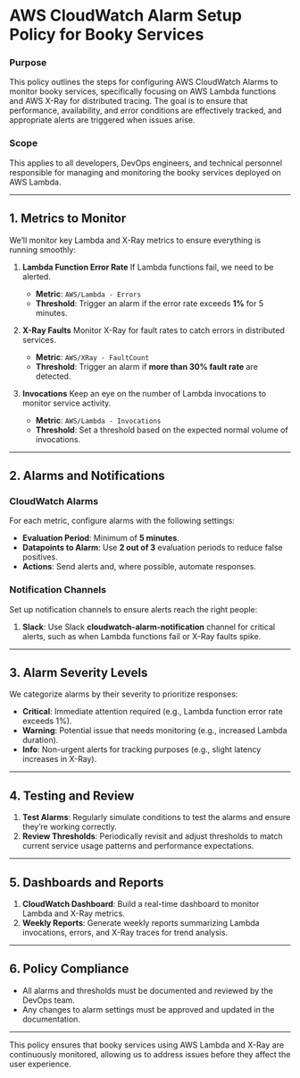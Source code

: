 # AWS CloudWatch Alarm Setup Policy for Booky Services

### Purpose
This policy outlines the steps for configuring AWS CloudWatch Alarms to monitor booky services, specifically focusing on AWS Lambda functions and AWS X-Ray for distributed tracing. The goal is to ensure that performance, availability, and error conditions are effectively tracked, and appropriate alerts are triggered when issues arise.

### Scope
This applies to all developers, DevOps engineers, and technical personnel responsible for managing and monitoring the booky services deployed on AWS Lambda.

---

## 1. Metrics to Monitor

We’ll monitor key Lambda and X-Ray metrics to ensure everything is running smoothly:

1. **Lambda Function Error Rate**
   If Lambda functions fail, we need to be alerted.
   - **Metric**: `AWS/Lambda - Errors`
   - **Threshold**: Trigger an alarm if the error rate exceeds **1%** for 5 minutes.

2. **X-Ray Faults**
   Monitor X-Ray for fault rates to catch errors in distributed services.
   - **Metric**: `AWS/XRay - FaultCount`
   - **Threshold**: Trigger an alarm if **more than 30% fault rate** are detected.

3. **Invocations**
   Keep an eye on the number of Lambda invocations to monitor service activity.
   - **Metric**: `AWS/Lambda - Invocations`
   - **Threshold**: Set a threshold based on the expected normal volume of invocations.

---

## 2. Alarms and Notifications

### CloudWatch Alarms
For each metric, configure alarms with the following settings:

- **Evaluation Period**: Minimum of **5 minutes**.
- **Datapoints to Alarm**: Use **2 out of 3** evaluation periods to reduce false positives.
- **Actions**: Send alerts and, where possible, automate responses.

### Notification Channels
Set up notification channels to ensure alerts reach the right people:

1. **Slack**: Use Slack **cloudwatch-alarm-notification** channel for critical alerts, such as when Lambda functions fail or X-Ray faults spike.

---

## 3. Alarm Severity Levels

We categorize alarms by their severity to prioritize responses:

- **Critical**: Immediate attention required (e.g., Lambda function error rate exceeds 1%).
- **Warning**: Potential issue that needs monitoring (e.g., increased Lambda duration).
- **Info**: Non-urgent alerts for tracking purposes (e.g., slight latency increases in X-Ray).

---

## 4. Testing and Review

1. **Test Alarms**: Regularly simulate conditions to test the alarms and ensure they’re working correctly.
2. **Review Thresholds**: Periodically revisit and adjust thresholds to match current service usage patterns and performance expectations.

---

## 5. Dashboards and Reports

1. **CloudWatch Dashboard**: Build a real-time dashboard to monitor Lambda and X-Ray metrics.
2. **Weekly Reports**: Generate weekly reports summarizing Lambda invocations, errors, and X-Ray traces for trend analysis.

---

## 6. Policy Compliance

- All alarms and thresholds must be documented and reviewed by the DevOps team.
- Any changes to alarm settings must be approved and updated in the documentation.

---

This policy ensures that booky services using AWS Lambda and X-Ray are continuously monitored, allowing us to address issues before they affect the user experience.
